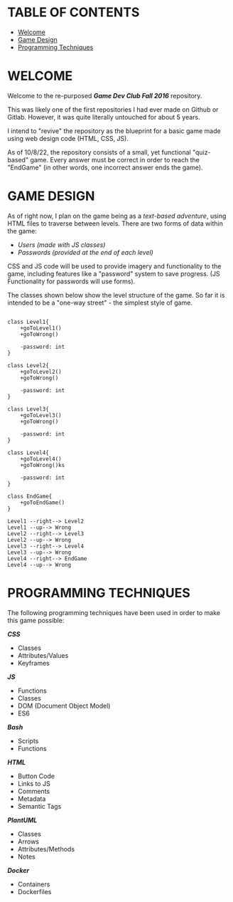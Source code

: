 # TABLE OF CONTENTS
- [Welcome](#welcome)
- [Game Design](#game-design)
- [Programming Techniques](#programming-techniques)

# WELCOME

Welcome to the re-purposed ***Game Dev Club Fall 2016*** repository.

This was likely one of the first repositories I had ever made on Github or Gitlab.
However, it was quite literally untouched for about 5 years.

I intend to "revive" the repository as the blueprint for a basic game made
using web design code (HTML, CSS, JS).

As of 10/8/22, the repository consists of a small, yet functional
"quiz-based" game. 
Every answer must be correct in order to reach
the "EndGame" (in other words, one incorrect answer ends the game).

# GAME DESIGN

As of right now, I plan on the game being as a *text-based adventure*, using HTML files to traverse between levels.
There are two forms of data within the game:
- *Users (made with JS classes)*
- *Passwords (provided at the end of each level)*

CSS and JS code will be used to provide imagery and functionality
to the game, including features like a "password" system to save
progress. (JS Functionality for passwords will use forms).

The classes shown below show the level structure of the game.
So far it is intended to be a "one-way street" - the simplest
style of game.

```plantuml

class Level1{
    +goToLevel1()
    +goToWrong()
    
    -password: int
}

class Level2{
    +goToLevel2()
    +goToWrong()

    -password: int
}

class Level3{
    +goToLevel3()
    +goToWrong()

    -password: int
}

class Level4{
    +goToLevel4()
    +goToWrong()ks

    -password: int
}

class EndGame{
    +goToEndGame()
}

Level1 --right--> Level2
Level1 --up--> Wrong
Level2 --right--> Level3
Level2 --up--> Wrong
Level3 --right--> Level4
Level3 --up--> Wrong
Level4 --right--> EndGame
Level4 --up--> Wrong
```
# PROGRAMMING TECHNIQUES

The following programming techniques have been used in order to make
this game possible:

***CSS***
- Classes
- Attributes/Values
- Keyframes

***JS***
- Functions
- Classes
- DOM (Document Object Model)
- ES6

***Bash***
- Scripts
- Functions

***HTML***
- Button Code
- Links to JS
- Comments
- Metadata
- Semantic Tags

***PlantUML***
- Classes
- Arrows
- Attributes/Methods
- Notes

***Docker***
- Containers
- Dockerfiles